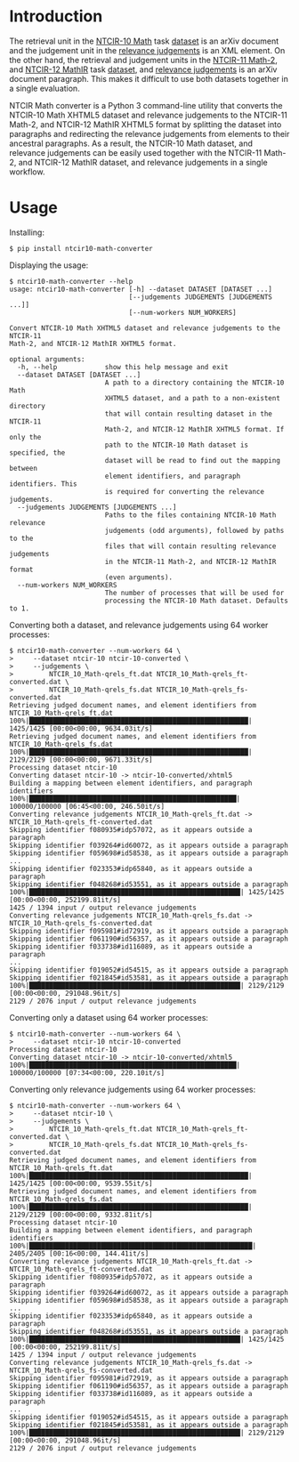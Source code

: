 # Introduction
The retrieval unit in the [NTCIR-10 Math][paper:aizawaetal13-ntcir10] task
[dataset][www:ntcir-10-math-data] is an arXiv document and the judgement unit
in the [relevance judgements][www:ntcir-task-data] is an XML element.
On the other hand, the retrieval and judgement units in the [NTCIR-11
Math-2][paper:aizawaetal14-ntcir11], and [NTCIR-12
MathIR][paper:zanibbi16-ntcir12] task [dataset][www:ntcir-12-mathir-data], and
[relevance judgements][www:ntcir-task-data] is an arXiv document paragraph.
This makes it difficult to use both datasets together in a single evaluation.

NTCIR Math converter is a Python 3 command-line utility that converts the
NTCIR-10 Math XHTML5 dataset and relevance judgements to the NTCIR-11 Math-2,
and NTCIR-12 MathIR XHTML5 format by splitting the dataset into paragraphs and
redirecting the relevance judgements from elements to their ancestral
paragraphs. As a result, the NTCIR-10 Math dataset, and relevance judgements
can be easily used together with the NTCIR-11 Math-2, and NTCIR-12 MathIR
dataset, and relevance judgements in a single workflow.

[paper:aizawaetal13-ntcir10]: https://ntcir-math.nii.ac.jp/wp-content/blogs.dir/23/files/2013/10/01-NTCIR10-OV-MATH-AizawaA.pdf (NTCIR-10 Math Pilot Task Overview)
[paper:aizawaetal14-ntcir11]: https://citeseerx.ist.psu.edu/viewdoc/download?doi=10.1.1.686.444&rep=rep1&type=pdf (NTCIR-11 Math-2 Task Overview)
[paper:zanibbi16-ntcir12]: https://research.nii.ac.jp/ntcir/workshop/OnlineProceedings12/pdf/ntcir/OVERVIEW/01-NTCIR12-OV-MathIR-ZanibbiR.pdf (NTCIR-12 MathIR Task Overview)

[www:ntcir-task-data]: https://www.nii.ac.jp/dsc/idr/en/ntcir/ntcir-taskdata.html (Downloading NTCIR Test Collections Task Data)
[www:ntcir-10-math-data]: https://ntcir-math.nii.ac.jp/data/ (NTCIR-12 MathIR » Data » NTCIR-10 Math Pilot Task)
[www:ntcir-12-mathir-data]: https://ntcir-math.nii.ac.jp/data/ (NTCIR-12 MathIR » Data » NTCIR-12 MathIR Task)

# Usage
Installing:

    $ pip install ntcir10-math-converter

Displaying the usage:

    $ ntcir10-math-converter --help
    usage: ntcir10-math-converter [-h] --dataset DATASET [DATASET ...]
                                  [--judgements JUDGEMENTS [JUDGEMENTS ...]]
                                  [--num-workers NUM_WORKERS]

    Convert NTCIR-10 Math XHTML5 dataset and relevance judgements to the NTCIR-11
    Math-2, and NTCIR-12 MathIR XHTML5 format.

    optional arguments:
      -h, --help            show this help message and exit
      --dataset DATASET [DATASET ...]
                            A path to a directory containing the NTCIR-10 Math
                            XHTML5 dataset, and a path to a non-existent directory
                            that will contain resulting dataset in the NTCIR-11
                            Math-2, and NTCIR-12 MathIR XHTML5 format. If only the
                            path to the NTCIR-10 Math dataset is specified, the
                            dataset will be read to find out the mapping between
                            element identifiers, and paragraph identifiers. This
                            is required for converting the relevance judgements.
      --judgements JUDGEMENTS [JUDGEMENTS ...]
                            Paths to the files containing NTCIR-10 Math relevance
                            judgements (odd arguments), followed by paths to the
                            files that will contain resulting relevance judgements
                            in the NTCIR-11 Math-2, and NTCIR-12 MathIR format
                            (even arguments).
      --num-workers NUM_WORKERS
                            The number of processes that will be used for
                            processing the NTCIR-10 Math dataset. Defaults to 1.

Converting both a dataset, and relevance judgements using 64 worker processes:

    $ ntcir10-math-converter --num-workers 64 \
    >     --dataset ntcir-10 ntcir-10-converted \
    >     --judgements \
    >         NTCIR_10_Math-qrels_ft.dat NTCIR_10_Math-qrels_ft-converted.dat \
    >         NTCIR_10_Math-qrels_fs.dat NTCIR_10_Math-qrels_fs-converted.dat
    Retrieving judged document names, and element identifiers from NTCIR_10_Math-qrels_ft.dat
    100%|███████████████████████████████████████████████████████| 1425/1425 [00:00<00:00, 9634.03it/s]
    Retrieving judged document names, and element identifiers from NTCIR_10_Math-qrels_fs.dat
    100%|███████████████████████████████████████████████████████| 2129/2129 [00:00<00:00, 9671.33it/s]
    Processing dataset ntcir-10
    Converting dataset ntcir-10 -> ntcir-10-converted/xhtml5
    Building a mapping between element identifiers, and paragraph identifiers
    100%|████████████████████████████████████████████████████| 100000/100000 [06:45<00:00, 246.50it/s]
    Converting relevance judgements NTCIR_10_Math-qrels_ft.dat -> NTCIR_10_Math-qrels_ft-converted.dat
    Skipping identifier f080935#idp57072, as it appears outside a paragraph
    Skipping identifier f039264#id60072, as it appears outside a paragraph
    Skipping identifier f059698#id58538, as it appears outside a paragraph
    ...
    Skipping identifier f023353#idp65840, as it appears outside a paragraph
    Skipping identifier f048268#id53551, as it appears outside a paragraph
    100%|█████████████████████████████████████████████████████| 1425/1425 [00:00<00:00, 252199.81it/s]
    1425 / 1394 input / output relevance judgements
    Converting relevance judgements NTCIR_10_Math-qrels_fs.dat -> NTCIR_10_Math-qrels_fs-converted.dat
    Skipping identifier f095981#id72919, as it appears outside a paragraph
    Skipping identifier f061190#id56357, as it appears outside a paragraph
    Skipping identifier f033738#id116089, as it appears outside a paragraph
    ...
    Skipping identifier f019052#id54515, as it appears outside a paragraph
    Skipping identifier f021845#id53581, as it appears outside a paragraph
    100%|█████████████████████████████████████████████████████| 2129/2129 [00:00<00:00, 291048.96it/s]
    2129 / 2076 input / output relevance judgements

Converting only a dataset using 64 worker processes:

    $ ntcir10-math-converter --num-workers 64 \
    >     --dataset ntcir-10 ntcir-10-converted
    Processing dataset ntcir-10
    Converting dataset ntcir-10 -> ntcir-10-converted/xhtml5
    100%|████████████████████████████████████████████████████| 100000/100000 [07:34<00:00, 220.10it/s]

Converting only relevance judgements using 64 worker processes:

    $ ntcir10-math-converter --num-workers 64 \
    >     --dataset ntcir-10 \
    >     --judgements \
    >         NTCIR_10_Math-qrels_ft.dat NTCIR_10_Math-qrels_ft-converted.dat \
    >         NTCIR_10_Math-qrels_fs.dat NTCIR_10_Math-qrels_fs-converted.dat
    Retrieving judged document names, and element identifiers from NTCIR_10_Math-qrels_ft.dat
    100%|███████████████████████████████████████████████████████| 1425/1425 [00:00<00:00, 9539.55it/s]
    Retrieving judged document names, and element identifiers from NTCIR_10_Math-qrels_fs.dat
    100%|███████████████████████████████████████████████████████| 2129/2129 [00:00<00:00, 9332.81it/s]
    Processing dataset ntcir-10
    Building a mapping between element identifiers, and paragraph identifiers
    100%|████████████████████████████████████████████████████████| 2405/2405 [00:16<00:00, 144.41it/s]
    Converting relevance judgements NTCIR_10_Math-qrels_ft.dat -> NTCIR_10_Math-qrels_ft-converted.dat
    Skipping identifier f080935#idp57072, as it appears outside a paragraph
    Skipping identifier f039264#id60072, as it appears outside a paragraph
    Skipping identifier f059698#id58538, as it appears outside a paragraph
    ...
    Skipping identifier f023353#idp65840, as it appears outside a paragraph
    Skipping identifier f048268#id53551, as it appears outside a paragraph
    100%|█████████████████████████████████████████████████████| 1425/1425 [00:00<00:00, 252199.81it/s]
    1425 / 1394 input / output relevance judgements
    Converting relevance judgements NTCIR_10_Math-qrels_fs.dat -> NTCIR_10_Math-qrels_fs-converted.dat
    Skipping identifier f095981#id72919, as it appears outside a paragraph
    Skipping identifier f061190#id56357, as it appears outside a paragraph
    Skipping identifier f033738#id116089, as it appears outside a paragraph
    ...
    Skipping identifier f019052#id54515, as it appears outside a paragraph
    Skipping identifier f021845#id53581, as it appears outside a paragraph
    100%|█████████████████████████████████████████████████████| 2129/2129 [00:00<00:00, 291048.96it/s]
    2129 / 2076 input / output relevance judgements

